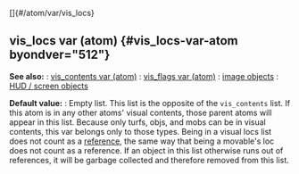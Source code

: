 []{#/atom/var/vis_locs}
## vis_locs var (atom) {#vis_locs-var-atom byondver="512"}
**See also:**
:   [vis_contents var (atom)](#/atom/var/vis_contents)
:   [vis_flags var (atom)](#/atom/var/vis_flags)
:   [image objects](#/image)
:   [HUD / screen objects](#/%7Bnotes%7D/HUD)
<!-- -->
**Default value:**
:   Empty list.
This list is the opposite of the `vis_contents` list. If this atom is in
any other atoms\' visual contents, those parent atoms will appear in
this list.
Because only turfs, objs, and mobs can be in visual contents, this var
belongs only to those types.
Being in a visual locs list does not count as a
[reference](#/DM/garbage), the same way that being a movable\'s loc does
not count as a reference. If an object in this list otherwise runs out
of references, it will be garbage collected and therefore removed from
this list.
